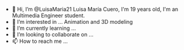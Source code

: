 - 👋 Hi, I’m @LuisaMaria21 Luisa María Cuero, I'm 19 years old, I'm an Multimedia Engineer student.
- 👀 I’m interested in ... Animation and 3D modeling 
- 🌱 I’m currently learning ... 
- 💞️ I’m looking to collaborate on ...
- 📫 How to reach me ...

<!---
LuisaMaria21/LuisaMaria21 is a ✨ special ✨ repository because its `README.md` (this file) appears on your GitHub profile.
You can click the Preview link to take a look at your changes.
--->
